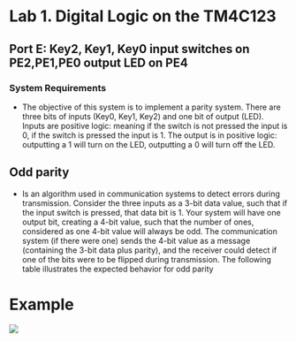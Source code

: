 # Lab 1. Digital Logic on the TM4C123 
## Port E: Key2, Key1, Key0 input switches on PE2,PE1,PE0 	output LED on PE4
### System Requirements
- The objective of this system is to implement a parity system. There are three bits of inputs (Key0, Key1, Key2)  and one bit of output (LED).  Inputs are positive logic: meaning if the switch is not pressed the input is 0, if the switch is pressed the input is 1. The output is in positive logic: outputting a 1 will turn on the LED, outputting a 0 will turn off the LED. 

## Odd parity
- Is an algorithm used in communication systems to detect errors during transmission. Consider the three inputs as a 3-bit data value, such that if the input switch is pressed, that data bit is 1. Your system will have one output bit, creating a 4-bit value, such that the number of ones, considered as one 4-bit value will always be odd. The communication system (if there were one) sends the 4-bit value as a message (containing the 3-bit data plus parity), and the receiver could detect if one of the bits were to be flipped during transmission. The following table illustrates the expected behavior for odd parity
# Example
![](images_dir/image_path.jpg)
